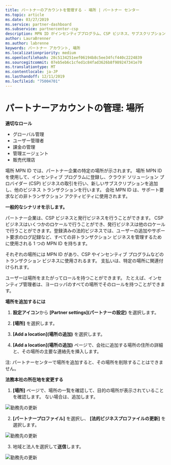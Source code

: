 ```yaml
---
title: パートナーのアカウントを管理する - 場所 | パートナー センター
ms.topic: article
ms.date: 03/27/2019
ms.service: partner-dashboard
ms.subservice: partnercenter-csp
description: MPN ID がインセンティブプログラム、CSP ビジネス、サブスクリプション、およびその他のトランザクションでどのように使用されるかについて説明します。
author: LauraBrenner
ms.author: labrenne
keywords: パートナー アカウント, 場所
ms.localizationpriority: medium
ms.openlocfilehash: 28c5134251eef06194b8c5ee34fcf440c2224839
ms.sourcegitcommit: 07eb5eb6c1cfed1c84fad3626b8f989247341e70
ms.translationtype: MT
ms.contentlocale: ja-JP
ms.lasthandoff: 12/11/2019
ms.locfileid: "75004701"
---
```

# <a name="manage-your-partner-account-locations"></a>パートナーアカウントの管理: 場所

**適切なロール**
-   グローバル管理
-   ユーザー管理者
-   課金の管理
-   管理エージェント
-   販売代理店

場所 MPN ID では、パートナー企業の特定の場所が示されます。 場所 MPN ID を使用して、インセンティブ プログラムに登録し、クラウド ソリューション プロバイダー (CSP) ビジネスの取引を行い、新しいサブスクリプションを追加し、他のビジネス トランザクションを行います。 会社 MPN ID は、サポート要求などの非トランザクション アクティビティに使用されます。

**一般的なシナリオを示します。** 

パートナー企業は、CSP ビジネスと発行ビジネスを行うことができます。 CSP ビジネスはいくつかのロケールで行うことができ、発行ビジネスは他のロケールで行うことができます。登録済みの法的ビジネスでは、ユーザーの追加やサポート要求のログ記録など、すべての非トランザクション ビジネスを管理するために使用される 1 つの MPN ID を持ちます。 

それぞれの場所には MPN ID があり、CSP やインセンティブ プログラムなどのトランザクション ビジネスに使用されるます。 支払いは、特定の場所に関連付けられます。

ユーザーは場所をまたがってロールを持つことができます。 たとえば、インセンティブ管理者は、ヨーロッパのすべての場所でそのロールを持つことができます。

**場所を追加するには**

1. **設定アイコン**から **[Partner settings]\(パートナーの設定\)** を選択します。 

2. **[場所]** を選択します。

3. **[Add a location]\(場所の追加\)** を選択します。  

4. **[Add a location]\(場所の追加\)** ページで、会社に追加する場所の住所の詳細と、その場所の主要な連絡先を挿入します。

注: パートナーセンターで場所を追加すると、その場所を削除することはできません。

**法務本社の所在地を変更する**

1. **[場所]** ページで、場所の一覧を確認して、目的の場所が表示されていることを確認します。 ない場合は、追加します。

![勤務先の更新](images/updatepartnerprofile2.png)

2. **[パートナープロファイル]** を選択し、 **[法的ビジネスプロファイルの更新]** を選択します。

![勤務先の更新](images/updatepartnerprofile1.png)

3. 地域と法人を選択して**送信**します。

![勤務先の更新](images/updatepartnerprofile3.png)

